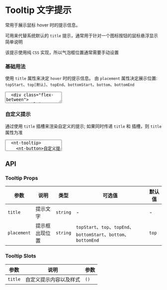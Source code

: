 # Tooltip 文字提示

常用于展示鼠标 hover 时的提示信息。

可用来代替系统默认的 `title` 提示，通常用于针对一个图标按钮的鼠标悬浮显示简单说明

该提示使用纯 `CSS` 实现，所以气泡框位置通常需要手动设置

### 基础用法

使用 `title` 属性来决定 `hover` 时的提示信息。 由 `placement` 属性决定展示位置: `topStart`、`top[默认]`、`topEnd`、`bottomStart`、`bottom`、`bottomEnd`

<CodePreview>
  <textarea lang="vue-html">
  <div class="flex-between">
    <nt-tooltip placement="topStart" title="prompt text">
      <nt-button>topStart</nt-button>
    </nt-tooltip>
    <nt-tooltip placement="top" title="prompt text">
      <nt-button>top</nt-button>
    </nt-tooltip>
    <nt-tooltip placement="topEnd" title="prompt text">
      <nt-button>topEnd</nt-button>
    </nt-tooltip>
  </div>
  <div class="flex-between mt-15">
    <nt-tooltip placement="bottomStart" title="prompt text">
      <nt-button>bottomStart</nt-button>
    </nt-tooltip>
    <nt-tooltip placement="bottom" title="prompt text">
      <nt-button>bottom</nt-button>
    </nt-tooltip>
    <nt-tooltip placement="bottomEnd" title="prompt text">
      <nt-button>bottomEnd</nt-button>
    </nt-tooltip>
  </div>
  </textarea>
</CodePreview>

### 自定义提示

通过使用 `title` 插槽来渲染自定义的提示; 如果同时传递 `title` 和 插槽，则 `title` 属性为准

<script setup>
import { Tooltip, Button } from '../../src'
</script>

<CodePreview>
  <textarea lang="vue-html">
  <nt-tooltip>
    <nt-button>自定义提示</nt-button>
    <template v-slot:title>
      <span style="color:red;">custome propmt text</span>
    </template>
  </nt-tooltip>
  </textarea>
  <template #preview>
  <Tooltip>
    <Button>自定义提示</Button>
    <template #title>
      <span style="color:red;">custome propmt text</span>
    </template>
  </Tooltip>
  </template>
</CodePreview>

## API

### Tooltip Props

| 参数        | 说明           | 类型     | 可选值                                                            | 默认值 |
| ----------- | -------------- | -------- | ----------------------------------------------------------------- | ------ |
| `title`     | 提示文字       | `string` | -                                                                 | -      |
| `placement` | 提示框出现位置 | `string` | `topStart`、`top`、`topEnd`、`bottomStart`、`bottom`、`bottomEnd` | `top`  |

### Tooltip Slots

| 参数    | 说明                   | 参数 |
| ------- | ---------------------- | ---- |
| `title` | 自定义提示内容以及样式 | `()` |
